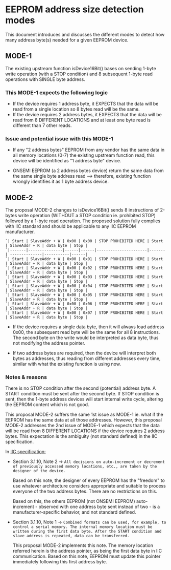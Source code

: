 # EEPROM address size detection modes

This document introduces and discusses the different modes to detect how many
address byte(s) needed for a given EEPROM device.

## MODE-1

The existing upstream function isDevice16Bit() bases on sending 1-byte write
operation (with a STOP condition) and 8 subsequent 1-byte read operations with
SINGLE byte address.

### This MODE-1 expects the following logic

- If the device requires 1 address byte, it EXPECTS that the data will be read
  from a single location so 8 bytes read will be the same.
- If the device requires 2 address bytes, it EXPECTS that the data will be read
  from 8 DIFFERENT LOCATIONS and at least one byte read is different than 7
  other reads.

### Issue and potential issue with this MODE-1

- If any "2 address bytes" EEPROM from any vendor has the same data in all
  memory locations (0-7) the existing upstream function read, this device will
  be identified as "1 address byte" device.

- ONSEMI EEPROM (a 2 address bytes device) return the same data from the same
  single byte address read --> therefore, existing function wrongly identifies
  it as 1 byte address device.

## MODE-2

The proposal MODE-2 changes to isDevice16Bit() sends 8 instructions of 2-bytes
write operation (WITHOUT a STOP condition ie. prohibited STOP) followed by a
1-byte read operation. The proposed solution fully complies with IIC standard
and should be applicable to any IIC EEPROM manufacturer.

```text
`| Start | SlaveAddr + W | 0x00 | 0x00 | STOP PROHIBITED HERE | Start | SlaveAddr + R | data byte | Stop |
`|-------|---------------|------|------|----------------------|-------| --------------|-----------|------|
`| Start | SlaveAddr + W | 0x00 | 0x01 | STOP PROHIBITED HERE | Start | SlaveAddr + R | data byte | Stop |
`| Start | SlaveAddr + W | 0x00 | 0x02 | STOP PROHIBITED HERE | Start | SlaveAddr + R | data byte | Stop |
`| Start | SlaveAddr + W | 0x00 | 0x03 | STOP PROHIBITED HERE | Start | SlaveAddr + R | data byte | Stop |
`| Start | SlaveAddr + W | 0x00 | 0x04 | STOP PROHIBITED HERE | Start | SlaveAddr + R | data byte | Stop |
`| Start | SlaveAddr + W | 0x00 | 0x05 | STOP PROHIBITED HERE | Start | SlaveAddr + R | data byte | Stop |
`| Start | SlaveAddr + W | 0x00 | 0x06 | STOP PROHIBITED HERE | Start | SlaveAddr + R | data byte | Stop |
`| Start | SlaveAddr + W | 0x00 | 0x07 | STOP PROHIBITED HERE | Start | SlaveAddr + R | data byte | Stop |
```

- If the device requires a single data byte, then it will always load address
  0x00, the subsequent read byte will be the same for all 8 instructions. The
  second byte on the write would be interpreted as data byte, thus not modifying
  the address pointer.

- If two address bytes are required, then the device will interpret both bytes
  as addresses, thus reading from different addresses every time, similar with
  what the existing function is using now.

### Notes & reasons

There is no STOP condition after the second (potential) address byte. A START
condition must be sent after the second byte. If STOP condition is sent, then
the 1-byte address devices will start internal write cycle, altering the EEPROM
content which is not good.

This proposal MODE-2 suffers the same 1st issue as MODE-1 ie. what if the EEPROM
has the same data at all those addresses. However, this proposal MODE-2
addresses the 2nd issue of MODE-1 which expects that the data will be read from
8 DIFFERENT LOCATIONS if the device requires 2 address bytes. This expectation
is the ambiguity (not standard defined) in the IIC specification.

In [IIC specification:](https://www.nxp.com/docs/en/user-guide/UM10204.pdf)

- Section 3.1.10, Note 2 ->
  `All decisions on auto-increment or decrement of previously accessed memory locations, etc., are taken by the designer of the device.`

  Based on this note, the designer of every EEPROM has the "freedom" to use
  whatever architecture considers appropriate and suitable to process everyone
  of the two address bytes. There are no restrictions on this.

  Based on this, the others EEPROM (not ONSEMI EEPROM) auto-increment - observed
  with one address byte sent instead of two - is a manufacturer-specific
  behavior, and not standard defined.

- Section 3.1.10, Note 1 ->
  `Combined formats can be used, for example, to control a serial memory. The internal memory location must be written during the first data byte. After the START condition and slave address is repeated, data can be transferred.`

  This proposal MODE-2 implements this note. The memory location referred herein
  is the address pointer, as being the first data byte in IIC communication.
  Based on this note, EEPROM must update this pointer immediately following this
  first address byte.
